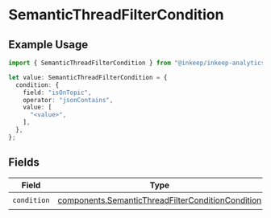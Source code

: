 # SemanticThreadFilterCondition

## Example Usage

```typescript
import { SemanticThreadFilterCondition } from "@inkeep/inkeep-analytics/models/components";

let value: SemanticThreadFilterCondition = {
  condition: {
    field: "isOnTopic",
    operator: "jsonContains",
    value: [
      "<value>",
    ],
  },
};
```

## Fields

| Field                                                                                                                  | Type                                                                                                                   | Required                                                                                                               | Description                                                                                                            |
| ---------------------------------------------------------------------------------------------------------------------- | ---------------------------------------------------------------------------------------------------------------------- | ---------------------------------------------------------------------------------------------------------------------- | ---------------------------------------------------------------------------------------------------------------------- |
| `condition`                                                                                                            | [components.SemanticThreadFilterConditionCondition](../../models/components/semanticthreadfilterconditioncondition.md) | :heavy_check_mark:                                                                                                     | N/A                                                                                                                    |